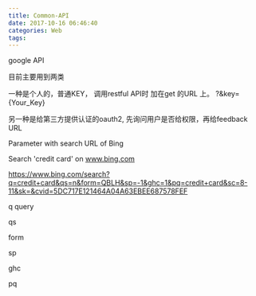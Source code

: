 ```yaml
---
title: Common-API
date: 2017-10-16 06:46:40
categories: Web
tags:
---
```



google API 

目前主要用到两类

一种是个人的，普通KEY， 调用restful API时 加在get 的URL 上。 ?&key={Your_Key}

另一种是给第三方提供认证的oauth2, 先询问用户是否给权限，再给feedback URL


Parameter with search URL of Bing



Search 'credit card' on www.bing.com 



https://www.bing.com/search?q=credit+card&qs=n&form=QBLH&sp=-1&ghc=1&pq=credit+card&sc=8-11&sk=&cvid=5DC717E121464A04A63EBEE687578FEF



q   query

qs

form

sp

ghc

pq
